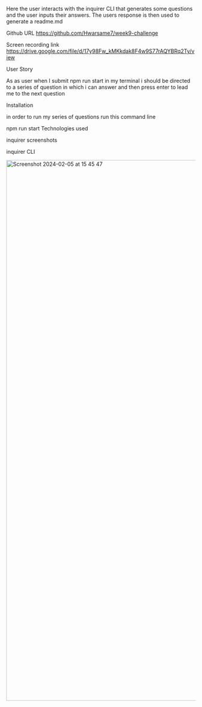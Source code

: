 Here the user interacts with the inquirer CLI that generates some questions and the user inputs their answers. The users response is then used to generate a readme.md

Github URL
https://github.com/Hwarsame7/week9-challenge

Screen recording link
https://drive.google.com/file/d/17y98Fw_kMKkdak8F4w9S77rAQYBRq2Ty/view

User Story

As as user when I submit npm run start in my terminal i should be directed to a series of question in which i can answer and then press enter to lead me to the next question

Installation

in order to run my series of questions run this command line

npm run start
Technologies used

inquirer
screenshots

inquirer CLI

<img width="1440" alt="Screenshot 2024-02-05 at 15 45 47" src="https://github.com/Hwarsame7/week9-challenge/assets/146027409/9fbe452b-46e9-41e5-b078-c7d5f54f6224">

